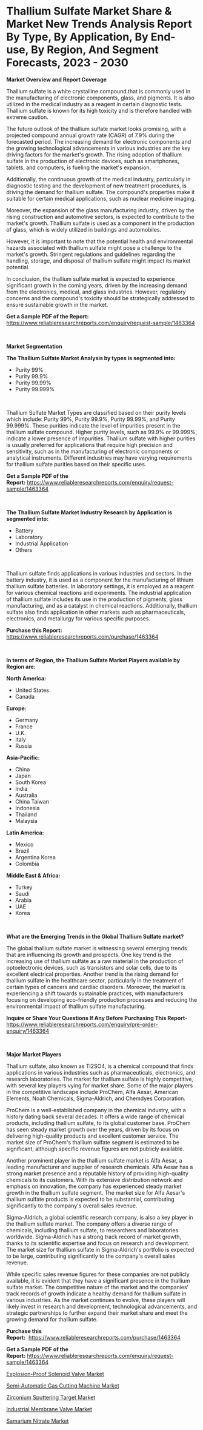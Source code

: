 <p><h1>Thallium Sulfate Market Share & Market New Trends Analysis Report By Type, By Application, By End-use, By Region, And Segment Forecasts, 2023 - 2030</h1></p><p><strong>Market Overview and Report Coverage</strong></p>
<p><p>Thallium sulfate is a white crystalline compound that is commonly used in the manufacturing of electronic components, glass, and pigments. It is also utilized in the medical industry as a reagent in certain diagnostic tests. Thallium sulfate is known for its high toxicity and is therefore handled with extreme caution.</p><p>The future outlook of the thallium sulfate market looks promising, with a projected compound annual growth rate (CAGR) of 7.9% during the forecasted period. The increasing demand for electronic components and the growing technological advancements in various industries are the key driving factors for the market's growth. The rising adoption of thallium sulfate in the production of electronic devices, such as smartphones, tablets, and computers, is fueling the market's expansion.</p><p>Additionally, the continuous growth of the medical industry, particularly in diagnostic testing and the development of new treatment procedures, is driving the demand for thallium sulfate. The compound's properties make it suitable for certain medical applications, such as nuclear medicine imaging.</p><p>Moreover, the expansion of the glass manufacturing industry, driven by the rising construction and automotive sectors, is expected to contribute to the market's growth. Thallium sulfate is used as a component in the production of glass, which is widely utilized in buildings and automobiles.</p><p>However, it is important to note that the potential health and environmental hazards associated with thallium sulfate might pose a challenge to the market's growth. Stringent regulations and guidelines regarding the handling, storage, and disposal of thallium sulfate might impact its market potential.</p><p>In conclusion, the thallium sulfate market is expected to experience significant growth in the coming years, driven by the increasing demand from the electronics, medical, and glass industries. However, regulatory concerns and the compound's toxicity should be strategically addressed to ensure sustainable growth in the market.</p></p>
<p><strong>Get a Sample PDF of the Report:</strong> <a href="https://www.reliableresearchreports.com/enquiry/request-sample/1463364">https://www.reliableresearchreports.com/enquiry/request-sample/1463364</a></p>
<p>&nbsp;</p>
<p><strong>Market Segmentation</strong></p>
<p><strong>The Thallium Sulfate Market Analysis by types is segmented into:</strong></p>
<p><ul><li>Purity 99%</li><li>Purity 99.9%</li><li>Purity 99.99%</li><li>Purity 99.999%</li></ul></p>
<p>&nbsp;</p>
<p><p>Thallium Sulfate Market Types are classified based on their purity levels which include: Purity 99%, Purity 99.9%, Purity 99.99%, and Purity 99.999%. These purities indicate the level of impurities present in the thallium sulfate compound. Higher purity levels, such as 99.9% or 99.999%, indicate a lower presence of impurities. Thallium sulfate with higher purities is usually preferred for applications that require high precision and sensitivity, such as in the manufacturing of electronic components or analytical instruments. Different industries may have varying requirements for thallium sulfate purities based on their specific uses.</p></p>
<p><strong>Get a Sample PDF of the Report:</strong>&nbsp;<a href="https://www.reliableresearchreports.com/enquiry/request-sample/1463364">https://www.reliableresearchreports.com/enquiry/request-sample/1463364</a></p>
<p>&nbsp;</p>
<p><strong>The Thallium Sulfate Market Industry Research by Application is segmented into:</strong></p>
<p><ul><li>Battery</li><li>Laboratory</li><li>Industrial Application</li><li>Others</li></ul></p>
<p>&nbsp;</p>
<p><p>Thallium sulfate finds applications in various industries and sectors. In the battery industry, it is used as a component for the manufacturing of lithium thallium sulfate batteries. In laboratory settings, it is employed as a reagent for various chemical reactions and experiments. The industrial application of thallium sulfate includes its use in the production of pigments, glass manufacturing, and as a catalyst in chemical reactions. Additionally, thallium sulfate also finds application in other markets such as pharmaceuticals, electronics, and metallurgy for various specific purposes.</p></p>
<p><strong>Purchase this Report:</strong>&nbsp; <a href="https://www.reliableresearchreports.com/purchase/1463364">https://www.reliableresearchreports.com/purchase/1463364</a></p>
<p>&nbsp;</p>
<p><strong>In terms of Region, the Thallium Sulfate Market Players available by Region are:</strong></p>
<p>
    <p> <strong> North America: </strong>
        <ul>
            <li>United States</li>
            <li>Canada</li>
        </ul>
        </p> 
    <p> <strong> Europe: </strong>
        <ul>
            <li>Germany</li>
            <li>France</li>
            <li>U.K.</li>
            <li>Italy</li>
            <li>Russia</li>
        </ul>
        </p> 
    <p> <strong> Asia-Pacific: </strong>
        <ul>
            <li>China</li>
            <li>Japan</li>
            <li>South Korea</li>
            <li>India</li>
            <li>Australia</li>
            <li>China Taiwan</li>
            <li>Indonesia</li>
            <li>Thailand</li>
            <li>Malaysia</li>
        </ul>
        </p> 
    <p> <strong> Latin America: </strong>
        <ul>
            <li>Mexico</li>
            <li>Brazil</li>
            <li>Argentina Korea</li>
            <li>Colombia</li>
        </ul>
        </p> 
    <p> <strong> Middle East & Africa: </strong>
        <ul>
            <li>Turkey</li>
            <li>Saudi</li>
            <li>Arabia</li>
            <li>UAE</li>
            <li>Korea</li>
        </ul>
    </p>
    </p>
<p>&nbsp;</p>
<p><strong>What are the Emerging Trends in the Global Thallium Sulfate market?</strong></p>
<p><p>The global thallium sulfate market is witnessing several emerging trends that are influencing its growth and prospects. One key trend is the increasing use of thallium sulfate as a raw material in the production of optoelectronic devices, such as transistors and solar cells, due to its excellent electrical properties. Another trend is the rising demand for thallium sulfate in the healthcare sector, particularly in the treatment of certain types of cancers and cardiac disorders. Moreover, the market is experiencing a shift towards sustainable practices, with manufacturers focusing on developing eco-friendly production processes and reducing the environmental impact of thallium sulfate manufacturing.</p></p>
<p><strong>Inquire or Share Your Questions If Any Before Purchasing This Report</strong>- <a href="https://www.reliableresearchreports.com/enquiry/pre-order-enquiry/1463364">https://www.reliableresearchreports.com/enquiry/pre-order-enquiry/1463364</a></p>
<p>&nbsp;</p>
<p><strong>Major Market Players</strong></p>
<p><p>Thallium sulfate, also known as Tl2SO4, is a chemical compound that finds applications in various industries such as pharmaceuticals, electronics, and research laboratories. The market for thallium sulfate is highly competitive, with several key players vying for market share. Some of the major players in the competitive landscape include ProChem, Alfa Aesar, American Elements, Noah Chemicals, Sigma-Aldrich, and Chemdyes Corporation.</p><p>ProChem is a well-established company in the chemical industry, with a history dating back several decades. It offers a wide range of chemical products, including thallium sulfate, to its global customer base. ProChem has seen steady market growth over the years, driven by its focus on delivering high-quality products and excellent customer service. The market size of ProChem's thallium sulfate segment is estimated to be significant, although specific revenue figures are not publicly available.</p><p>Another prominent player in the thallium sulfate market is Alfa Aesar, a leading manufacturer and supplier of research chemicals. Alfa Aesar has a strong market presence and a reputable history of providing high-quality chemicals to its customers. With its extensive distribution network and emphasis on innovation, the company has experienced steady market growth in the thallium sulfate segment. The market size for Alfa Aesar's thallium sulfate products is expected to be substantial, contributing significantly to the company's overall sales revenue.</p><p>Sigma-Aldrich, a global scientific research company, is also a key player in the thallium sulfate market. The company offers a diverse range of chemicals, including thallium sulfate, to researchers and laboratories worldwide. Sigma-Aldrich has a strong track record of market growth, thanks to its scientific expertise and focus on research and development. The market size for thallium sulfate in Sigma-Aldrich's portfolio is expected to be large, contributing significantly to the company's overall sales revenue.</p><p>While specific sales revenue figures for these companies are not publicly available, it is evident that they have a significant presence in the thallium sulfate market. The competitive nature of the market and the companies' track records of growth indicate a healthy demand for thallium sulfate in various industries. As the market continues to evolve, these players will likely invest in research and development, technological advancements, and strategic partnerships to further expand their market share and meet the growing demand for thallium sulfate.</p></p>
<p><strong>Purchase this Report:</strong>&nbsp;&nbsp;<a href="https://www.reliableresearchreports.com/purchase/1463364">https://www.reliableresearchreports.com/purchase/1463364</a></p>
<p></p>
<p><strong>Get a Sample PDF of the Report:</strong>&nbsp;<a href="https://www.reliableresearchreports.com/enquiry/request-sample/1463364">https://www.reliableresearchreports.com/enquiry/request-sample/1463364</a></p>
<p><p><a href="https://medium.com/@truly.fight.must/explosion-proof-solenoid-valve-market-trends-and-market-analysis-forecasted-for-period-2023-2030-320717e4aad3">Explosion-Proof Solenoid Valve Market</a></p><p><a href="https://medium.com/@elwyncarter2023/semi-automatic-gas-cutting-machine-market-share-evolution-and-market-growth-trends-2023-2030-6f3fdb3d1400">Semi-Automatic Gas Cutting Machine Market</a></p><p><a href="https://github.com/scarol104/Market-Research-Report-List-1/blob/main/zirconium-sputtering-target-market.md">Zirconium Sputtering Target Market</a></p><p><a href="https://medium.com/@vivianejast/industrial-membrane-valve-market-analysis-and-sze-forecasted-for-period-from-2023-to-2030-0cc49015cfbd">Industrial Membrane Valve Market</a></p><p><a href="https://github.com/dzharov81/Market-Research-Report-List-1/blob/main/samarium-nitrate-market.md">Samarium Nitrate Market</a></p></p>